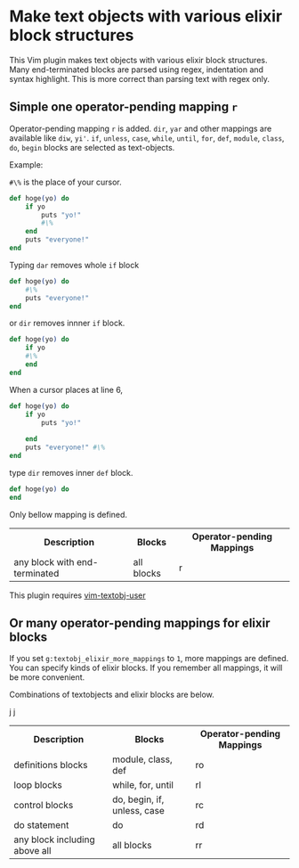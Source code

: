 # Make text objects with various elixir block structures

This Vim plugin makes text objects with various elixir block structures.
Many end-terminated blocks are parsed using regex, indentation and syntax highlight.
This is more correct than parsing text with regex only.

## Simple one operator-pending mapping `r`

Operator-pending mapping `r` is added. `dir`, `yar` and other mappings are available like `diw`, `yi'`.
`if`, `unless`, `case`, `while`, `until`, `for`, `def`, `module`, `class`, `do`, `begin` blocks are selected as text-objects.

Example:

`#\%` is the place of your cursor.

```elixir
def hoge(yo) do
    if yo
        puts "yo!"
        #\%
    end
    puts "everyone!"
end
```

Typing `dar` removes whole `if` block

```elixir
def hoge(yo) do
    #\%
    puts "everyone!"
end
```

or `dir` removes innner `if` block.

```elixir
def hoge(yo) do
    if yo
    #\%
    end
end
```

When a cursor places at line 6,

```elixir
def hoge(yo) do
    if yo
        puts "yo!"
        
    end
    puts "everyone!" #\%
end
```

type `dir` removes inner `def` block.

```elixir
def hoge(yo) do
end
```

Only bellow mapping is defined.
<table>
    <tr>
        <th>Description</th>
        <th>Blocks</th>
        <th>Operator-pending Mappings</th>
    </tr>
    <tr>
        <td>any block with end-terminated</td>
        <td>all blocks</td>
        <td>r</td>
    </tr>
</table>


This plugin requires [vim-textobj-user](https://github.com/kana/vim-textobj-user)

## Or many operator-pending mappings for elixir blocks

If you set `g:textobj_elixir_more_mappings` to `1`, more mappings are defined.
You can specify kinds of elixir blocks.
If you remember all mappings, it will be more convenient.

Combinations of textobjects and elixir blocks are below.

<table>
    <tr>
        <th>Description</th>
        <th>Blocks</th>
        <th>Operator-pending Mappings</th>
    </tr>
    <tr>
        <td>definitions blocks</td>
        <td>module, class, def</td>
        <td>ro</td>
    </tr>
    <tr>
        <td>loop blocks</td>j
        <td>while, for, until</td>j
        <td>rl</td>
    </tr>
    <tr>
        <td>control blocks</td>
        <td>do, begin, if, unless, case</td>
        <td>rc</td>
    </tr>
    <tr>
        <td>do statement</td>
        <td>do</td>
        <td>rd</td>
    </tr>
    <tr>
        <td>any block including above all</td>
        <td>all blocks</td>
        <td>rr</td>
    </tr>
</table>


